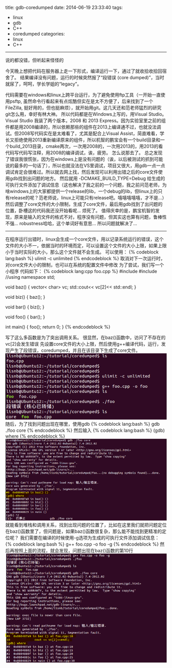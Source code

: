 title: gdb-coredumped
date: 2014-06-19 23:33:40
tags:
- linux
- gdb
- C++ 
- coredumped
categories: 
- linux
- C++ 
---
> 
说的都没错，但听起来怪怪的

今天晚上想把代码在服务器上走一下形式，编译运行一下，通过了就收拾收拾回宿舍了。
结果编译没有问题，运行的时候突然报了“段错误 (core dumped)”，当时就尿了，呵呵，学长学姐的“legacy”。

<!--more-->

代码需要在windows和linux上跨平台运行，为了避免使用ftp工具（一开始一直使用psftp, 虽然命令行看起来有点炫酷但实在是太不方便了，后来找到了一个FileZilla, 挺好用的，但也挺麻烦），就开始用git。这几天还和范老师猛烈的研究git怎么用，幸好有林大神。
所以代码都是在Windows上写的，用Visual Studio。Visual Studio 我装了两个版本，2008 和 2013 Express。因为实验室里之前的组件都是用2008编译的，所以依赖那些的组件在2013上编译通不过，也就没法调试。但2008写代码实在是太难看了，尤其是配合上Visual Assist，简直难看，学长又拒绝使用2013重新编译原来的组件，所以机智的鹏宝会有一个build目录和一个build_2013目录，cmake两次，一次用2008的，一次用2013的，用2013的看代码写代码写注释，用2008的编译调试，诶，疲劳。
怎么说那去了。
总之发现了错误我很慌张，因为在windows上是没有问题的（诶，以后被测试的抓到可能说的最多的一句话了），所以也就没法在VS里调试，项目又很大，用gdb一点一点调试肯定会很难过。所以就去网上找，然后发现可以利用出错之后的core文件使用gdb找到出问题的地方。
然后就用 -DCMAKE_BUILD_TYPE=Debug 给生成的可执行文件添加了调试信息（这也解决了我之前的一个问题，我之前问范老师，为啥windows上的大家都提供一个release的lib，一个debug的lib，但linux上的只有release的呢？范老师说，linux上可能只有release吧。嘻嘻嘻嘻嘻，才不是...）
然后调整了core文件的大小限制，生成了core文件，最后用gdb找到了出问题的位置，卧槽这的代码我还没开始看呢... 烦死了。
值得庆幸的是，鹏宝机智的发现，原来是输入的文件的格式不对，程序没有问题，但其实这也算有问题，鲁棒性不强... robustness哈哈，这个单词好有意思... 
所以问题就解决了... 

-----------------------

在程序运行出错时，linux会生成一个core文件，用以记录系统运行的错误，这个文件的大小不一，依据当时的环境而定，可以设置这个文件的大小上限，如果上限小于当时实际的大小，那么这个文件就不会生成。
可以使用：
{% codeblock lang:bash %}
ulimit -c unlimited
{% endcodeblock %}
取消对下一次运行时，对core文件大小的限制，也可以在系统的配置文件中修改
为了尝试，我们写一个小程序
代码如下：
{% codeblock lang:cpp foo.cpp %}
#include <iostream>
#include <vector>
//using namespace std;



void baz()
{
	vector< char> vc;
	std::cout<< vc[2]<< std::endl;
}

void biz()
{
	baz();
}

void bar()
{
	biz();
}

void foo()
{
	bar();
}

int main()
{
	foo();
	return 0;
}
{% endcodeblock %}

写了这么多函数是为了突出调用关系。
很显然，在baz()函数中，访问了不存在的vc[2]会发生错误
先设置core文件的大小上限，然后使用g++编译代码，运行，发现产生了段错误，coredumped，并且在该目录下生成了core文件。
![](/img/0619/1.PNG)
随后，为了找到问题出现在哪里，使用gdb
{% codeblock lang:bash %}
gdb ./foo core
{% endcodeblock %}
然后输入
{% codeblock lang:bash %}
(gdb) where
{% endcodeblock %}
![](/img/0619/2.PNG)
就能看到堆栈和调用关系，找到出现问题的位置了，比如在这里我们就把问题定位在baz()函数里了，但问题是，如果baz()函数很复杂，那么能不能找到更精准的定位呢？
我们需要在编译的时候使用-g选项为生成的可执行文件添加调试信息：
{% codeblock lang:bash %}
g++ foo.cpp -o foo -g
{% endcodeblock %}
然后再按照上面的流程，就会发现，问题出现在baz()函数的第10行
![](/img/0619/3.PNG)


